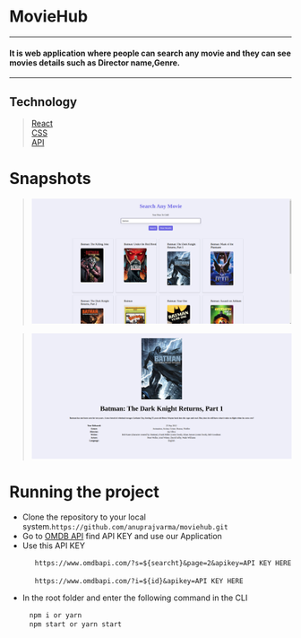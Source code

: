 # MovieHub

---

#### It is web application where people can search any movie and they can see movies details such as Director name,Genre.

---

## Technology

> [React](https://reactjs.org/docs/getting-started.html "React documentaion")  
> [CSS](https://developer.mozilla.org/en-US/docs/Web/CSS "CSS documentaion")  
> [API](https://stoplight.io/api-documentation-guide)

# Snapshots

> ![SearchPage](images/searchPage.png)

> ![DetailPage](images/detailPage.png)

# Running the project

- Clone the repository to your local system.`https://github.com/anuprajvarma/moviehub.git`
- Go to [OMDB API](https://www.omdbapi.com/) find API KEY and use our Application
- Use this API KEY
  ```
     https://www.omdbapi.com/?s=${searcht}&page=2&apikey=API KEY HERE

     https://www.omdbapi.com/?i=${id}&apikey=API KEY HERE
  ```
- In the root folder and enter the following command in the CLI

```
     npm i or yarn
     npm start or yarn start
```
